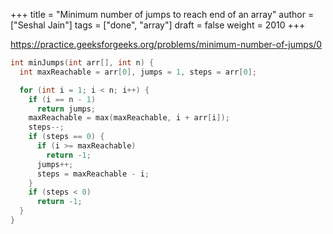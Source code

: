+++
title = "Minimum number of jumps to reach end of an array"
author = ["Seshal Jain"]
tags = ["done", "array"]
draft = false
weight = 2010
+++

<https://practice.geeksforgeeks.org/problems/minimum-number-of-jumps/0>

```cpp
int minJumps(int arr[], int n) {
  int maxReachable = arr[0], jumps = 1, steps = arr[0];

  for (int i = 1; i < n; i++) {
    if (i == n - 1)
      return jumps;
    maxReachable = max(maxReachable, i + arr[i]);
    steps--;
    if (steps == 0) {
      if (i >= maxReachable)
        return -1;
      jumps++;
      steps = maxReachable - i;
    }
    if (steps < 0)
      return -1;
  }
}
```
